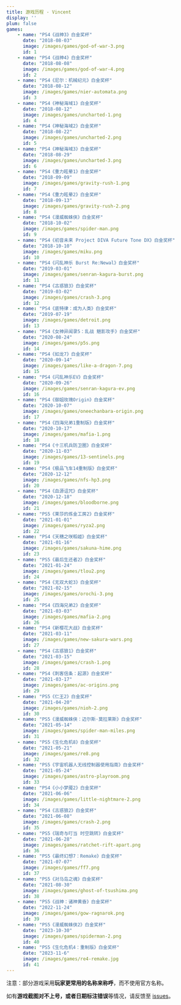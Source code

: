 ```yaml
---
title: 游戏历程 - Vincent
display: ''
plum: false
games:
    - name: "PS4《战神3》白金奖杯"
      date: "2018-08-03"
      image: /images/games/god-of-war-3.png
      id: 1
    - name: "PS4《战神4》白金奖杯"
      date: "2018-08-08"
      image: /images/games/god-of-war-4.png
      id: 2
    - name: "PS4《尼尔：机械纪元》白金奖杯"
      date: "2018-08-12"
      image: /images/games/nier-automata.png
      id: 3
    - name: "PS4《神秘海域1》白金奖杯"
      date: "2018-08-12"
      image: /images/games/uncharted-1.png
      id: 4
    - name: "PS4《神秘海域2》白金奖杯"
      date: "2018-08-22"
      image: /images/games/uncharted-2.png
      id: 5
    - name: "PS4《神秘海域3》白金奖杯"
      date: "2018-08-29"
      image: /images/games/uncharted-3.png
      id: 6
    - name: "PS4《重力眩晕1》白金奖杯"
      date: "2018-09-09"
      image: /images/games/gravity-rush-1.png
      id: 7
    - name: "PS4《重力眩晕2》白金奖杯"
      date: "2018-09-13"
      image: /images/games/gravity-rush-2.png
      id: 8
    - name: "PS4《漫威蜘蛛侠》白金奖杯"
      date: "2018-10-02"
      image: /images/games/spider-man.png
      id: 9
    - name: "PS4《初音未来 Project DIVA Future Tone DX》白金奖杯"
      date: "2018-10-10"
      image: /images/games/miku.png
      id: 10
    - name: "PS4《闪乱神乐 Burst Re:Newal》白金奖杯"
      date: "2019-03-01"
      image: /images/games/senran-kagura-burst.png
      id: 11
    - name: "PS4《古惑狼3》白金奖杯"
      date: "2019-03-02"
      image: /images/games/crash-3.png
      id: 12
    - name: "PS4《底特律：成为人类》白金奖杯"
      date: "2019-07-19"
      image: /images/games/detroit.png
      id: 13
    - name: "PS4《女神异闻录5：乱战 魅影攻手》白金奖杯"
      date: "2020-08-24"
      image: /images/games/p5s.png
      id: 14
    - name: "PS4《如龙7》白金奖杯"
      date: "2020-09-14"
      image: /images/games/like-a-dragon-7.png
      id: 15
    - name: "PS4《闪乱神乐EV》白金奖杯"
      date: "2020-09-26"
      image: /images/games/senran-kagura-ev.png
      id: 16
    - name: "PS4《御姐玫瑰Origin》白金奖杯"
      date: "2020-10-07"
      image: /images/games/oneechanbara-origin.png
      id: 17
    - name: "PS4《四海兄弟1重制版》白金奖杯"
      date: "2020-10-17"
      image: /images/games/mafia-1.png
      id: 18
    - name: "PS4《十三机兵防卫圈》白金奖杯"
      date: "2020-11-03"
      image: /images/games/13-sentinels.png
      id: 19
    - name: "PS4《极品飞车14重制版》白金奖杯"
      date: "2020-12-12"
      image: /images/games/nfs-hp3.png
      id: 20
    - name: "PS4《血源诅咒》白金奖杯"
      date: "2020-12-18"
      image: /images/games/bloodborne.png
      id: 21
    - name: "PS5《莱莎的炼金工房2》白金奖杯"
      date: "2021-01-01"
      image: /images/games/ryza2.png
      id: 22
    - name: "PS4《天穗之咲稻姬》白金奖杯"
      date: "2021-01-16"
      image: /images/games/sakuna-hime.png
      id: 23
    - name: "PS5《最后生还者2》白金奖杯"
      date: "2021-01-24"
      image: /images/games/tlou2.png
      id: 24
    - name: "PS4《无双大蛇3》白金奖杯"
      date: "2021-02-15"
      image: /images/games/orochi-3.png
      id: 25
    - name: "PS4《四海兄弟2》白金奖杯"
      date: "2021-03-03"
      image: /images/games/mafia-2.png
      id: 26
    - name: "PS4《新樱花大战》白金奖杯"
      date: "2021-03-11"
      image: /images/games/new-sakura-wars.png
      id: 27
    - name: "PS4《古惑狼1》白金奖杯"
      date: "2021-03-15"
      image: /images/games/crash-1.png
      id: 28
    - name: "PS4《刺客信条：起源》白金奖杯"
      date: "2021-03-17"
      image: /images/games/ac-origins.png
      id: 29
    - name: "PS5《仁王2》白金奖杯"
      date: "2021-04-20"
      image: /images/games/nioh-2.png
      id: 30
    - name: "PS5《漫威蜘蛛侠：迈尔斯·莫拉莱斯》白金奖杯"
      date: "2021-05-14"
      image: /images/games/spider-man-miles.png
      id: 31
    - name: "PS5《生化危机8》白金奖杯"
      date: "2021-05-21"
      image: /images/games/re8.png
      id: 32
    - name: "PS5《宇宙机器人无线控制器使用指南》白金奖杯"
      date: "2021-05-24"
      image: /images/games/astro-playroom.png
      id: 33
    - name: "PS4《小小梦魇2》白金奖杯"
      date: "2021-06-06"
      image: /images/games/little-nightmare-2.png
      id: 34
    - name: "PS4《古惑狼2》白金奖杯"
      date: "2021-06-08"
      image: /images/games/crash-2.png
      id: 35
    - name: "PS5《瑞奇与叮当 时空跳转》白金奖杯"
      date: "2021-06-28"
      image: /images/games/ratchet-rift-apart.png
      id: 36
    - name: "PS5《最终幻想7：Remake》白金奖杯"
      date: "2021-07-07"
      image: /images/games/ff7.png
      id: 37
    - name: "PS5《对马岛之魂》白金奖杯"
      date: "2021-08-30"
      image: /images/games/ghost-of-tsushima.png
      id: 38
    - name: "PS5《战神：诸神黄昏》白金奖杯"
      date: "2022-11-24"
      image: /images/games/gow-ragnarok.png
      id: 39
    - name: "PS5《漫威蜘蛛侠2》白金奖杯"
      date: "2023-10-30"
      image: /images/games/spiderman-2.png
      id: 40
    - name: "PS5《生化危机4：重制版》白金奖杯"
      date: "2023-11-6"
      image: /images/games/re4-remake.jpg
      id: 41
---
```


<SubNav />

<p>注意：部分游戏采用<b>玩家更常用的名称来称呼</b>，而不使用官方名称。</p>

<p>
  <span>如有<b>游戏截图对不上号，或者日期标注错误</b>等情况，请反馈至</span>
  <span>
    <a href="https://github.com/Vincent-the-gamer/vincent/issues" target="_blank">issues</a>。
  </span>
</p>
<ListGames :games="frontmatter.games.reverse()"/>
